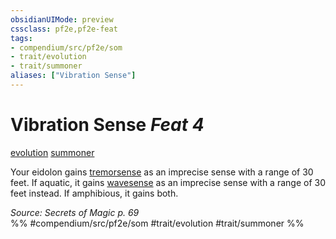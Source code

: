 ```yaml
---
obsidianUIMode: preview
cssclass: pf2e,pf2e-feat
tags:
- compendium/src/pf2e/som
- trait/evolution
- trait/summoner
aliases: ["Vibration Sense"]
---
```

# Vibration Sense  *Feat 4*  
[evolution](evolution-som.md "Evolution Feat Trait")  [summoner](Reference/Rules/Traits/summoner-som.md "Summoner Class Trait")  


Your eidolon gains [tremorsense](tremorsense.md) as an imprecise sense with a range of 30 feet. If aquatic, it gains [wavesense](wavesense.md) as an imprecise sense with a range of 30 feet instead. If amphibious, it gains both.

*Source: Secrets of Magic p. 69*  
%% #compendium/src/pf2e/som #trait/evolution #trait/summoner %%